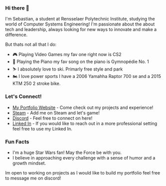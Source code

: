 ### Hi there 👋

I'm Sebastian, a student at Rensselaer Polytechnic Institute, studying  the world of Computer Systems Engineering! I'm passionate about the about tech and leadership, always looking for new ways to innovate and make a difference.

But thats not all that I do:

*   🎮 Playing Video Games my fav one right now is CS2
*   🎹 Playing the Piano my fav song on the piano is Gymnopédie No. 1
*   ⛷️ I absolutely love to ski. Primarly free style and park
*   🏍️ I love power sports I have a 2006 Yamahha Raptor 700 se and a 2015 KTM 250 2 stroke bike.

### Let's Connect!

*   [My Portfolio Website](https://brzozs.github.io/Portfolio) - Come check out my projects and experience!
*   [Steam](https://steamcommunity.com/id/brzozs/) - Add me on Steam and let's game!
*   [Discord](https://discordapp.com/users/sebo6716) - Feel free to connect on here!
*   [Linked In](linkedin.com/in/sebastian-brzozowski-848069358) - If you would like to reach out in a more professional setting feel free to use my Linked In.

### Fun Facts

*   I'm a huge Star Wars fan! May the Force be with you.
*   I believe in approaching every challenge with a sense of humor and a growth mindset.

Im open to working on projects as I would like to build my portfolio feel free to message me on discord!
